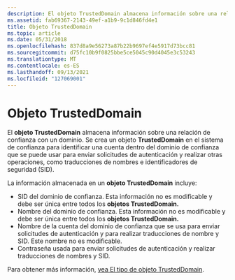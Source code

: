 ```yaml
---
description: El objeto TrustedDomain almacena información sobre una relación de confianza con un dominio.
ms.assetid: fab69367-2143-49ef-a1b9-9c1d846fd4e1
title: Objeto TrustedDomain
ms.topic: article
ms.date: 05/31/2018
ms.openlocfilehash: 837d8a9e56273a87b22b9697ef4e5917d73bcc81
ms.sourcegitcommit: d75fc10b9f0825bbe5ce5045c90d4045e3c53243
ms.translationtype: MT
ms.contentlocale: es-ES
ms.lasthandoff: 09/13/2021
ms.locfileid: "127069001"
---
```

# <a name="trusteddomain-object"></a>Objeto TrustedDomain

El **objeto TrustedDomain** almacena información sobre una relación de confianza con un dominio. Se crea un objeto **TrustedDomain** en el sistema de confianza para identificar una cuenta dentro del dominio de confianza que se puede usar para enviar solicitudes de autenticación y realizar otras operaciones, como traducciones de nombres e identificadores de seguridad [](/windows/desktop/SecGloss/s-gly) (SID).

La información almacenada en un **objeto TrustedDomain** incluye:

-   SID del dominio de confianza. Esta información no es modificable y debe ser única entre todos los **objetos TrustedDomain.**
-   Nombre del dominio de confianza. Esta información no es modificable y debe ser única entre todos los **objetos TrustedDomain.**
-   Nombre de la cuenta del dominio de confianza que se usa para enviar solicitudes de autenticación y para realizar traducciones de nombre y SID. Este nombre no es modificable.
-   Contraseña usada para enviar solicitudes de autenticación y realizar traducciones de nombres y SID.

Para obtener más información, [vea El tipo de objeto TrustedDomain](the-trusteddomain-object-type.md).

 

 
